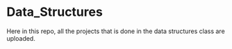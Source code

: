 # Data_Structures
Here in this repo, all the projects that is done in the data structures class are uploaded.
